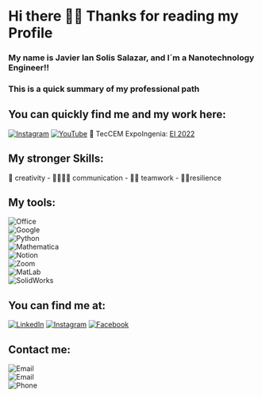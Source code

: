 # Hi there ✌🏻 Thanks for reading my Profile 
### My name is Javier Ian Solis Salazar, and I´m a Nanotechnology Engineer!!
### This is a quick summary of my professional path

## You can quickly find me and my work here: 
[![Instagram](https://img.shields.io/badge/Instagram-@natiff.co-blueviolet?style=for-the-badge&logo=instagram&logoColor=white&labelColor=101010)](https://www.instagram.com/natiff.co/)
[![YouTube](https://img.shields.io/badge/YouTube-NATIFF-FF0000?style=for-the-badge&logo=youtube&logoColor=white&labelColor=101010)](https://www.youtube.com/@natiff7618)
🎁 TecCEM ExpoIngenia: [EI 2022](https://www.instagram.com/p/ClmJYbPB0tB/) 
## My stronger Skills: 
🤠 creativity - 🫱🏻‍🫲🏼 communication - 👊🏼 teamwork - 🫰🏻resilience 


## My tools:
![Office](https://img.shields.io/badge/Microsoft_Office_package-yellow?style=for-the-badge&logo=microsoft&logoColor=white&labelColor=101010)</br>
![Google](https://img.shields.io/badge/Google_tools-brightgreen?style=for-the-badge&logo=google&logoColor=white&labelColor=101010)</br>
![Python](https://img.shields.io/badge/Python-blue?style=for-the-badge&logo=python&logoColor=white&labelColor=101010)</br>
![Mathematica](https://img.shields.io/badge/Wolfram_Mathematica-red?style=for-the-badge&logo=wolfram&logoColor=white&labelColor=101010)</br>
![Notion](https://img.shields.io/badge/Notion-lightgrey?style=for-the-badge&logo=notion&logoColor=white&labelColor=101010)</br>
![Zoom](https://img.shields.io/badge/Zoom_Meetings-0000FF?style=for-the-badge&logo=zoom&logoColor=white&labelColor=101010)</br>
![MatLab](https://img.shields.io/badge/Matlab-important?style=for-the-badge&logo=matlab&logoColor=white&labelColor=101010)</br>
![SolidWorks](https://img.shields.io/badge/SolidWorks-FF0100?style=for-the-badge&logo=solidworks&logoColor=white&labelColor=101010)</br>
## You can find me at:
[![LinkedIn](https://img.shields.io/badge/LinkedIn-Javier_Solis-0077B5?style=for-the-badge&logo=linkedin&logoColor=white&labelColor=101010)](https://www.linkedin.com/in/javier-ian-solis-salazar-04b42225a/)
[![Instagram](https://img.shields.io/badge/Instagram-@ian00to-FF1493?style=for-the-badge&logo=instagram&logoColor=white&labelColor=101010)](https://www.instagram.com/ian00to/)
[![Facebook](https://img.shields.io/badge/Facebook-Ian_Solis-3b5998?style=for-the-badge&logo=facebook&logoColor=white&labelColor=101010)](https://www.instagram.com/ian00to/)
## Contact me:
![Email](https://img.shields.io/badge/mail-"ian_solis21@hotmail.com"-C71585?style=for-the-badge&logo=gmail&logoColor=white&labelColor=101010)</br>
![Email](https://img.shields.io/badge/mail-A01367503@tec.mx-191970?style=for-the-badge&logo=gmail&logoColor=white&labelColor=101010)</br>
![Phone](https://img.shields.io/badge/Phone-(MEX)_722_8065749-FFE4E1?style=for-the-badge&logo=whatsapp&logoColor=white&labelColor=101010)</br>
